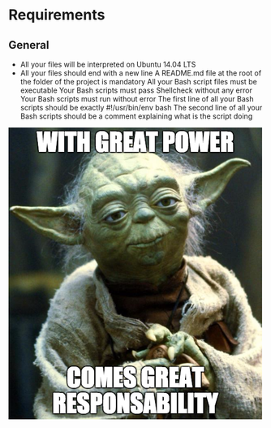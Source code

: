 # Requirements

## General
- All your files will be interpreted on Ubuntu 14.04 LTS
- All your files should end with a new line
A README.md file at the root of the folder of the project is mandatory
All your Bash script files must be executable
Your Bash scripts must pass Shellcheck without any error
Your Bash scripts must run without error
The first line of all your Bash scripts should be exactly #!/usr/bin/env bash
The second line of all your Bash scripts should be a comment explaining what is the script doing


![image](https://github.com/Onielcares/alx-system_engineering-devops/blob/main/0x12-web_stack_debugging_2/Web%20Stacking%20Debugging%202%20Image.png)